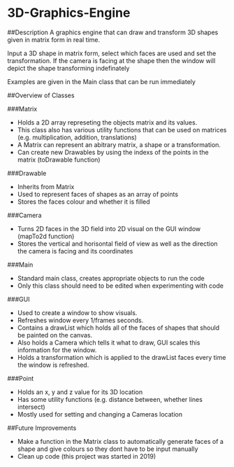 # 3D-Graphics-Engine

##Description
A graphics engine that can draw and transform 3D shapes given in matrix form in real time.

Input a 3D shape in matrix form, select which faces are used and set the transformation.
If the camera is facing at the shape then the window will depict the shape transforming indefinately

Examples are given in the Main class that can be run immediately

##Overview of Classes

###Matrix
* Holds a 2D array represeting the objects matrix and its values.
* This class also has various utility functions that can be used on matrices (e.g. multiplication, addition, translations)
* A Matrix can represent an abitrary matrix, a shape or a transformation.
* Can create new Drawables by using the indexs of the points in the matrix (toDrawable function)

###Drawable
* Inherits from Matrix
* Used to represent faces of shapes as an array of points
* Stores the faces colour and whether it is filled

###Camera
* Turns 2D faces in the 3D field into 2D visual on the GUI window (mapTo2d function)
* Stores the vertical and horisontal field of view as well as the direction the camera is facing and its coordinates

###Main
* Standard main class, creates appropriate objects to run the code
* Only this class should need to be edited when experimenting with code

###GUI
* Used to create a window to show visuals.
* Refreshes window every 1/frames seconds.
* Contains a drawList which holds all of the faces of shapes that should be painted on the canvas.
* Also holds a Camera which tells it what to draw, GUI scales this information for the window.
* Holds a transformation which is applied to the drawList faces every time the window is refreshed.

###Point
* Holds an x, y and z value for its 3D location
* Has some utility functions (e.g. distance between, whether lines intersect)
* Mostly used for setting and changing a Cameras location

##Future Improvements
* Make a function in the Matrix class to automatically generate faces of a shape and give colours so they dont have to be input manually
* Clean up code (this project was started in 2019)
